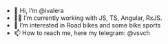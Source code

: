 - 👋 Hi, I’m @ivalera
- 🧑‍💻 I’m currently working with JS, TS, Angular, RxJS.
- 👀 I’m interested in Road bikes and some bike sports
- 📫 How to reach me, here my telegram: @vsvch

<!---
ivalera/ivalera is a ✨ special ✨ repository because its `README.md` (this file) appears on your GitHub profile.
You can click the Preview link to take a look at your changes.
--->
